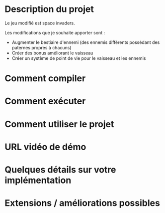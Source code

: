 # Description du projet

Le jeu modifié est space invaders.

Les modifications que je souhaite apporter sont :
- Augmenter le bestiaire d'ennemi (des ennemis différents possédant des paternes propres à chacuns)
- Créer des bonus améliorant le vaisseau
- Créer un système de point de vie pour le vaisseau et les ennemis

# Comment compiler

# Comment exécuter

# Comment utiliser le projet

# URL vidéo de démo

# Quelques détails sur votre implémentation

# Extensions / améliorations possibles
